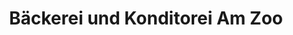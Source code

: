 ---
title: "Bäckerei und Konditorei Am Zoo"
url: /halle-saale/baeckerei-und-konditorei-am-zoo/
shop: Bäckerei
---